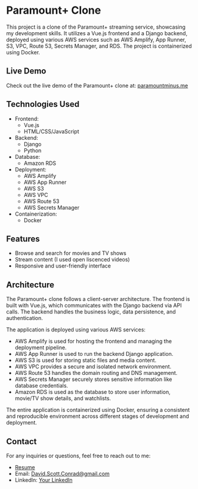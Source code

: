# Paramount+ Clone

This project is a clone of the Paramount+ streaming service, showcasing my development skills. It utilizes a Vue.js frontend and a Django backend, deployed using various AWS services such as AWS Amplify, App Runner, S3, VPC, Route 53, Secrets Manager, and RDS. The project is containerized using Docker.

## Live Demo

Check out the live demo of the Paramount+ clone at: [paramountminus.me](https://paramountminus.me)

## Technologies Used

- Frontend:
  - Vue.js
  - HTML/CSS/JavaScript
- Backend:
  - Django
  - Python
- Database:
  - Amazon RDS
- Deployment:
  - AWS Amplify
  - AWS App Runner
  - AWS S3
  - AWS VPC
  - AWS Route 53
  - AWS Secrets Manager
- Containerization:
  - Docker

## Features

- Browse and search for movies and TV shows
- Stream content (I used open liscenced videos)
- Responsive and user-friendly interface

## Architecture

The Paramount+ clone follows a client-server architecture. The frontend is built with Vue.js, which communicates with the Django backend via API calls. The backend handles the business logic, data persistence, and authentication.

The application is deployed using various AWS services:

- AWS Amplify is used for hosting the frontend and managing the deployment pipeline.
- AWS App Runner is used to run the backend Django application.
- AWS S3 is used for storing static files and media content.
- AWS VPC provides a secure and isolated network environment.
- AWS Route 53 handles the domain routing and DNS management.
- AWS Secrets Manager securely stores sensitive information like database credentials.
- Amazon RDS is used as the database to store user information, movie/TV show details, and watchlists.

The entire application is containerized using Docker, ensuring a consistent and reproducible environment across different stages of development and deployment.

## Contact

For any inquiries or questions, feel free to reach out to me:

- [Resume](https://github.com/davidscottconrad/frontend-netflax/blob/main/public/Resume.pdf)
- Email: David.Scott.Conrad@gmail.com
- LinkedIn: [Your LinkedIn](linkedin.com/in/david-scott-conrad)
